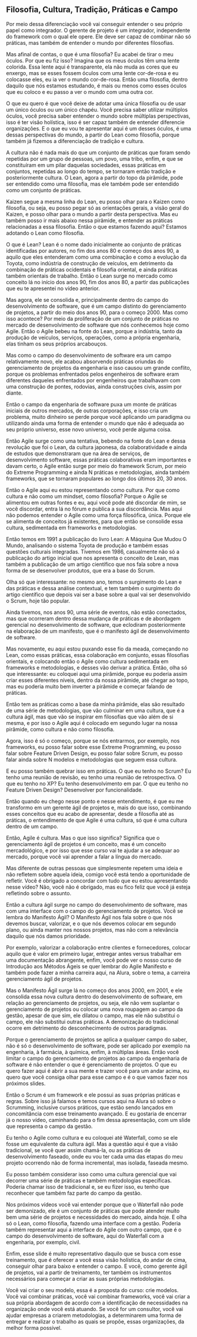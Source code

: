 ## Filosofia, Cultura, Tradição, Práticas e Campo

Por meio dessa diferenciação você vai conseguir entender o seu próprio papel como integrador. O gerente de projeto é um integrador, independente do framework com o qual ele opere. Ele deve ser capaz de combinar não só práticas, mas também de entender o mundo por diferentes filosofias.

Mas afinal de contas, o que é uma filosofia? Eu acabei de tirar o meu óculos. Por que eu fiz isso? Imagina que os meus óculos têm uma lente colorida. Essa lente aqui é transparente, ela não muda as cores que eu enxergo, mas se esses fossem óculos com uma lente cor-de-rosa e eu colocasse eles, eu ia ver o mundo cor-de-rosa. Então uma filosofia, dentro daquilo que nós estamos estudando, é mais ou menos como esses óculos que eu coloco e eu passo a ver o mundo com uma outra cor.

O que eu quero é que você deixe de adotar uma única filosofia ou de usar um único óculos ou um único chapéu. Você precisa saber utilizar múltiplos óculos, você precisa saber entender o mundo sobre múltiplas perspectivas, isso é ter visão holística, isso é ser capaz também de entender diferencie organizações. E o que eu vou te apresentar aqui é um desses óculos, é uma dessas perspectivas do mundo, a partir do Lean como filosofia, porque também já fizemos a diferenciação de tradição e cultura.

A cultura não é nada mais do que um conjunto de práticas que foram sendo repetidas por um grupo de pessoas, um povo, uma tribo, enfim, e que se constituíram em um pilar daquelas sociedades, essas práticas em conjuntos, repetidas ao longo do tempo, se tornaram então tradição e posteriormente cultura. O Lean, agora a partir do topo da pirâmide, pode ser entendido como uma filosofia, mas ele também pode ser entendido como um conjunto de práticas.

Kaizen segue a mesma linha do Lean, eu posso olhar para o Kaizen como filosofia, ou seja, eu posso pegar só as orientações gerais, a visão geral do Kaizen, e posso olhar para o mundo a partir desta perspectiva. Mas eu também posso ir mais abaixo nessa pirâmide, e entender as práticas relacionadas a essa filosofia. Então o que estamos fazendo aqui? Estamos adotando o Lean como filosofia.

O que é Lean? Lean é o nome dado inicialmente ao conjunto de práticas identificadas por autores, no fim dos anos 80 e começo dos anos 90, a aquilo que eles entenderam como uma combinação e como a evolução da Toyota, como indústria de construção de veículos, em detrimento da combinação de práticas ocidentais e filosofia oriental, e ainda práticas também orientais de trabalho. Então o Lean surge no mercado como conceito lá no início dos anos 90, fim dos anos 80, a partir das publicações que eu te apresentei no vídeo anterior.

Mas agora, ele se consolida e, principalmente dentro do campo do desenvolvimento de software, que é um campo distinto do gerenciamento de projetos, a partir do meio dos anos 90, para o começo 2000. Mas como isso acontece? Por meio da proliferação de um conjunto de práticas no mercado de desenvolvimento de software que nós conhecemos hoje como Agile. Então o Agile bebeu na fonte do Lean, porque a indústria, tanto da produção de veículos, serviços, operações, como a própria engenharia, elas tinham os seus próprios arcabouços.

Mas como o campo do desenvolvimento de software era um campo relativamente novo, ele acabou absorvendo práticas oriundas do gerenciamento de projetos da engenharia e isso causou um grande conflito, porque os problemas enfrentados pelos engenheiros de software eram diferentes daqueles enfrentados por engenheiros que trabalhavam com uma construção de pontes, rodovias, ainda construções civis, assim por diante.

Então o campo da engenharia de software puxa um monte de práticas iniciais de outros mercados, de outras corporações, e isso cria um problema, muito dinheiro se perde porque você aplicando um paradigma ou utilizando ainda uma forma de entender o mundo que não é adequada ao seu próprio universo, esse novo universo, você perde alguma coisa.

Então Agile surge como uma tentativa, bebendo na fonte do Lean e dessa revolução que foi o Lean, da cultura japonesa, da colaboratividade e ainda de estudos que demonstraram que na área de serviços, de desenvolvimento software, essas práticas colaborativas eram importantes e davam certo, o Agile então surge por meio do framework Scrum, por meio do Extreme Programming e ainda N práticas e metodologias, ainda também frameworks, que se tornaram populares ao longo dos últimos 20, 30 anos.

Então o Agile aqui eu estou representando como cultura. Por que como cultura e não como um mindset, como filosofia? Porque o Agile se alimentou em outras fontes e eu, aqui você pode até discordar de mim, se você discordar, entra lá no fórum e publica a sua discordância. Mas aqui não podemos entender o Agile como uma força filosófica, única. Porque ele se alimenta de conceitos já existentes, para que então se consolide essa cultura, sedimentada em frameworks e metodologias.

Então temos em 1991 a publicação do livro Lean: A Máquina Que Mudou O Mundo, analisando o sistema Toyota de produção e também essas questões culturais integradas. Tivemos em 1986, casualmente não só a publicação do artigo inicial que nos apresenta o conceito de Lean, mas também a publicação de um artigo científico que nos fala sobre a nova forma de se desenvolver produtos, que era a base do Scrum.

Olha só que interessante: no mesmo ano, temos o surgimento do Lean e das práticas e dessa análise contextual, e tem também o surgimento do artigo científico que depois vai ser a base sobre a qual vai ser desenvolvido o Scrum, hoje tão popular.

Ainda tivemos, nos anos 90, uma série de eventos, não estão conectados, mas que ocorreram dentro dessa mudança de práticas e de abordagem gerencial no desenvolvimento de software, que eclodiram posteriormente na elaboração de um manifesto, que é o manifesto ágil de desenvolvimento de software.

Mas novamente, eu aqui estou puxando esse fio da meada, começando no Lean, como essas práticas, essa colaboração em conjunto, essas filosofias orientais, e colocando então o Agile como cultura sedimentada em frameworks e metodologias, e desses vão derivar a prática. Então, olha só que interessante: eu coloquei aqui uma pirâmide, porque eu poderia assim criar esses diferentes níveis, dentro da nossa pirâmide, até chegar ao topo, mas eu poderia muito bem inverter a pirâmide e começar falando de práticas.

Então tem as práticas como a base da minha pirâmide, elas são resultado de uma série de metodologias, que vão culminar em uma cultura, que é a cultura ágil, mas que vão se inspirar em filosofias que vão além de si mesma, e por isso o Agile aqui é colocado em segundo lugar na nossa pirâmide, como cultura e não como filosofia.

Agora, isso é só o começo, porque se nós entrarmos, por exemplo, nos frameworks, eu posso falar sobre esse Extreme Programming, eu posso falar sobre Feature Driven Design, eu posso falar sobre Scrum, eu posso falar ainda sobre N modelos e metodologias que seguem essa cultura.

E eu posso também quebrar isso em práticas. O que eu tenho no Scrum? Eu tenho uma reunião de revisão, eu tenho uma reunião de retrospectiva. O que eu tenho no XP? Eu tenho desenvolvimento em par. O que eu tenho no Feature Driven Design? Desenvolver por funcionalidade.

Então quando eu chego nesse ponto e nesse entendimento, é que eu me transformo em um gerente ágil de projetos e, mais do que isso, combinando esses conceitos que eu acabo de apresentar, desde a filosofia até as práticas, o entendimento de que Agile é uma cultura, só que é uma cultura dentro de um campo.

Então, Agile é cultura. Mas o que isso significa? Significa que o gerenciamento ágil de projetos é um conceito, mas é um conceito mercadológico, e por isso que esse curso vai te ajudar a se adequar ao mercado, porque você vai aprender a falar a língua do mercado.

Mas diferente de outras pessoas que simplesmente repetem uma ideia e não refletem sobre aquela ideia, comigo você está tendo a oportunidade de refletir. Você é obrigado a concordar com tudo que eu estou apresentando nesse vídeo? Não, você não é obrigado, mas eu fico feliz que você já esteja refletindo sobre o assunto.

Então a cultura ágil surge no campo do desenvolvimento de software, mas com uma interface com o campo do gerenciamento de projetos. Você se lembra do Manifesto Ágil? O Manifesto Ágil nos fala sobre o que nós devemos buscar, valorizar, e o que nós devemos colocar em segundo plano, ou ainda manter nos nossos projetos, mas não com a relevância daquilo que nós damos prioridade.

Por exemplo, valorizar a colaboração entre clientes e fornecedores, colocar aquilo que é valor em primeiro lugar, entregar antes versus trabalhar em uma documentação abrangente, enfim, você pode ver o nosso curso de Introdução aos Métodos Ágeis se quer lembrar do Agile Manifesto e também pode fazer a minha carreira aqui, na Alura, sobre o tema, a carreira gerenciamento ágil de projetos.

Mas o Manifesto Ágil surge lá no começo dos anos 2000, em 2001, e ele consolida essa nova cultura dentro do desenvolvimento de software, em relação ao gerenciamento de projetos, ou seja, ele não vem suplantar o gerenciamento de projetos ou colocar uma nova roupagem ao campo da gestão, apesar de que sim, ele dilatou o campo, mas ele não substitui o campo, ele não substitui outras práticas. A demonização do tradicional ocorre em detrimento do desconhecimento de outros paradigmas.

Porque o gerenciamento de projetos se aplica a qualquer campo do saber, não é só o desenvolvimento de software, pode ser aplicado por exemplo na engenharia, à farmácia, à química, enfim, à múltiplas áreas. Então você limitar o campo do gerenciamento de projetos ao campo da engenharia de software é não entender o que é gerenciamento de projetos. O que eu quero fazer aqui é abrir a sua mente e trazer você para um andar acima, eu quero que você consiga olhar para esse campo e é o que vamos fazer nos próximos slides.

Então o Scrum é um framework e ele possui as suas próprias práticas e regras. Sobre isso já falamos e temos cursos aqui na Alura só sobre o Scrumming, inclusive cursos práticos, que estão sendo lançados em concomitância com esse treinamento avançado. E eu gostaria de encerrar já o nosso vídeo, caminhando para o fim dessa apresentação, com um slide que representa o campo da gestão.

Eu tenho o Agile como cultura e eu coloquei até Waterfall, como se ele fosse um equivalente da cultura ágil. Mas a questão aqui é que a visão tradicional, se você quer assim chamá-la, ou as práticas de desenvolvimento faseado, onde eu vou ter cada uma das etapas do meu projeto ocorrendo não de forma incremental, mas isolada, faseada mesmo.

Eu posso também considerar isso como uma cultura gerencial que vai decorrer uma série de práticas e também metodologias específicas. Poderia chamar isso de tradicional e, se eu fizer isso, eu tenho que reconhecer que também faz parte do campo da gestão.

Nos próximos vídeos você vai entender porque que o Waterfall não pode ser demonizado, ele é um conjunto de práticas que pode atender muito bem uma série de projetos e necessidades do mercado, ainda hoje. E olha só o Lean, como filosofia, fazendo uma interface com a gestão. Poderia também representar aqui a interface do Agile com outro campo, que é o campo do desenvolvimento de software, aqui do Waterfall com a engenharia, por exemplo, civil.

Enfim, esse slide é muito representativo daquilo que se busca com esse treinamento, que é oferecer a você essa visão holística, do andar de cima, conseguir olhar para baixo e entender o campo. E você, como gerente ágil de projetos, vai a partir de treinamento, ter também os instrumentos necessários para começar a criar as suas próprias metodologias.

Você vai criar o seu modelo, essa é a proposta do curso: crie modelos. Você vai combinar práticas, você vai combinar frameworks, você vai criar a sua própria abordagem de acordo com a identificação de necessidades na organização onde você está atuando. Se você for um consultor, você vai ajudar empresas a criarem metodologias, a determinarem uma forma de entregar e realizar o trabalho as quais se propõe, essas organizações, da melhor forma possível.
